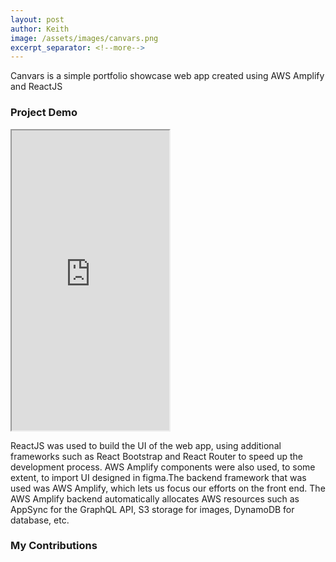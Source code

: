 ```yaml
---
layout: post
author: Keith
image: /assets/images/canvars.png
excerpt_separator: <!--more-->
---
```

Canvars is a simple portfolio showcase web app created using AWS Amplify and ReactJS
<!--more-->

### Project Demo
<iframe src="https://drive.google.com/file/d/17m33tTTkeloADoC5JXzAInqLU6GHsUZw/preview" width="50%" height="480em" allow="autoplay" allowfullscreen="allowfullscreen"></iframe>

ReactJS was used to build the UI of the web app, using additional frameworks such as React Bootstrap and React Router to speed up the development process. AWS Amplify components were also used, to some extent, to import UI designed in figma.The backend framework that was used was AWS Amplify, which lets us focus our efforts on the front end. The AWS Amplify backend automatically allocates AWS resources such as AppSync for the GraphQL API, S3 storage for images, DynamoDB for database, etc.

### My Contributions 
